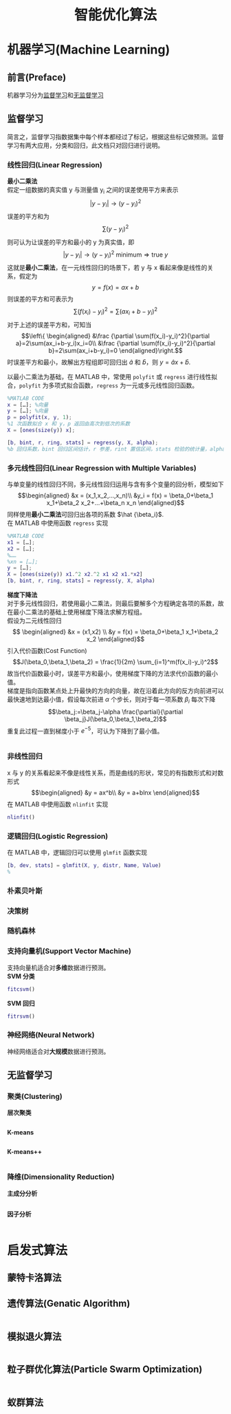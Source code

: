 <center><font size=6><strong>智能优化算法</strong></font></center>

# 机器学习(Machine Learning)

## 前言(Preface)
机器学习分为[监督学习](#监督学习)和[无监督学习](#无监督学习)

## 监督学习
简言之，监督学习指数据集中每个样本都经过了标记，根据这些标记做预测。监督学习有两大应用，分类和回归，此文档只对回归进行说明。

### 线性回归(Linear Regression)
**最小二乘法**  
假定一组数据的真实值 y 与测量值 y<sub>i</sub> 之间的误差使用平方来表示
$$\left| y-y_i \right| \to (y-y_i)^2$$
误差的平方和为
$$\sum(y-y_i)^2$$
则可认为让误差的平方和最小的 y 为真实值，即
$$\left| y-y_i \right| \to (y-y_i)^2\text{ minimum}\Rightarrow \text{true } y $$
这就是**最小二乘法**，在一元线性回归的场景下，若 y 与 x 看起来像是线性的关系，假定为
$$y = f(x) = ax+b$$
则误差的平方和可表示为
$$\sum (f(x_i)-y_i)^2=\sum (ax_i+b-y_i)^2$$
对于上述的误差平方和，可知当
$$\left\{
\begin{aligned}
&\frac {\partial \sum(f(x_i)-y_i)^2}{\partial a}=2\sum(ax_i+b-y_i)x_i=0\\
&\frac {\partial \sum(f(x_i)-y_i)^2}{\partial b}=2\sum(ax_i+b-y_i)=0
\end{aligned}\right.$$
时误差平方和最小，故解出方程组即可回归出 $\hat a$ 和 $\hat b$，则 $y = \hat ax+\hat b$.   
  
以最小二乘法为基础，在 MATLAB 中，常使用 `polyfit` 或 `regress` 进行线性拟合，`polyfit` 为多项式拟合函数，`regress` 为一元或多元线性回归函数。

```matlab
%MATLAB CODE
x = […]; %向量
y = […]; %向量
p = polyfit(x, y, 1); 
%1 次函数拟合 x 和 y，p 返回由高次到低次的系数
X = [ones(size(y)) x];

[b, bint, r, ring, stats] = regress(y, X, alpha); 
%b 回归系数，bint 回归区间估计，r 参差，rint 置信区间，stats 检验的统计量，alpha 显著性水平
```

### 多元线性回归(Linear Regression with Multiple Variables)
与单变量的线性回归不同，多元线性回归运用与含有多个变量的回分析，模型如下
$$\begin{aligned}
&x = (x_1,x_2,…,x_n)\\
&y_i = f(x) = \beta_0+\beta_1 x_1+\beta_2 x_2+…+\beta_n x_n
\end{aligned}$$
同样使用**最小二乘法**可回归出各项的系数 $\hat {\beta_i}$.  
在 MATLAB 中使用函数 `regress` 实现

```matlab
%MATLAB CODE
x1 = […];
x2 = […];
%……
%xn = […];
y = […];
X = [ones(size(y)) x1.^2 x2.^2 x1 x2 x1.*x2]
[b, bint, r, ring, stats] = regress(y, X, alpha)
```

**梯度下降法**  
对于多元线性回归，若使用最小二乘法，则最后要解多个方程确定各项的系数，故在最小二乘法的基础上使用梯度下降法求解方程组。  
假设为二元线性回归
$$
\begin{aligned}
&x = (x1,x2) \\
&y = f(x) = \beta_0+\beta_1 x_1+\beta_2 x_2
\end{aligned}$$
引入代价函数(Cost Function)
$$J(\beta_0,\beta_1,\beta_2) = \frac{1}{2m} \sum_{i=1}^m(f(x_i)-y_i)^2$$
故当代价函数最小时，误差平方和最小，使用梯度下降的方法求代价函数的最小值。  
梯度是指向函数某点处上升最快的方向的向量，故在沿着此方向的反方向前进可以最快速地到达最小值，假设每次前进 $\alpha$ 个步长，则对于每一项系数 $\beta_i$ 每次下降
$$\beta_j:=\beta_j-\alpha \frac{\partial}{\partial \beta_j}J(\beta_0,\beta_1,\beta_2)$$
重复此过程一直到梯度小于 $e^{-5}$，可认为下降到了最小值。  

```matlab

```

### 非线性回归
x 与 y 的关系看起来不像是线性关系，而是曲线的形状，常见的有指数形式和对数形式
$$\begin{aligned}
&y = ax^b\\
&y = a+blnx
\end{aligned}$$
在 MATLAB 中使用函数 `nlinfit` 实现

```matlab
nlinfit()
```

### 逻辑回归(Logistic Regression)

在 MATLAB 中，逻辑回归可以使用 `glmfit` 函数实现

```matlab
[b, dev, stats] = glmfit(X, y, distr, Name, Value)
%
```

### 朴素贝叶斯

### 决策树

### 随机森林

### 支持向量机(Support Vector Machine)
支持向量机适合对**多维**数据进行预测。  
**SVM 分类**

```matlab
fitcsvm()
```

**SVM 回归**

```matlab
fitrsvm()
```

### 神经网络(Neural Network)
神经网络适合对**大规模**数据进行预测。  


## 无监督学习
### 聚类(Clustering)
**层次聚类**

```matlab

```

**K-means**

```matlab

```

**K-means++**

```matlab

```

### 降维(Dimensionality Reduction)
**主成分分析** 

```matlab

```

**因子分析**

```matlab

```

# 启发式算法

## 蒙特卡洛算法


## 遗传算法(Genatic Algorithm)

```matlab

```

## 模拟退火算法

```matlab

```

## 粒子群优化算法(Particle Swarm Optimization)

```matlab

```

## 蚁群算法

